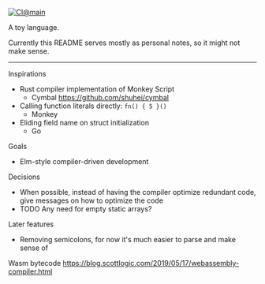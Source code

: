 [![CI@main](https://github.com/misabiko/moly_lang/actions/workflows/ci.yml/badge.svg?branch=main "CI@main")](https://github.com/misabiko/moly_lang/actions/workflows/ci.yml)

A toy language.

Currently this README serves mostly as personal notes, so it might not make sense.

---

Inspirations
- Rust compiler implementation of Monkey Script
  - Cymbal https://github.com/shuhei/cymbal
- Calling function literals directly: `fn() { 5 }()`
  - Monkey
- Eliding field name on struct initialization
  - Go

Goals
- Elm-style compiler-driven development

Decisions
- When possible, instead of having the compiler optimize redundant code, give messages on how to optimize the code
- TODO Any need for empty static arrays?

Later features
- Removing semicolons, for now it's much easier to parse and make sense of

Wasm bytecode
https://blog.scottlogic.com/2019/05/17/webassembly-compiler.html